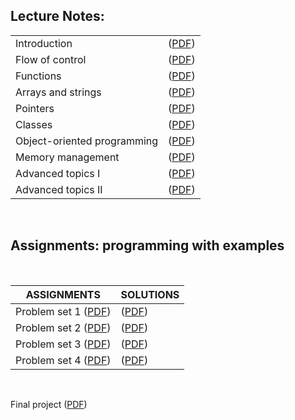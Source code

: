 <h2>Lecture Notes: </h2>

<table class="tablewidth50" summary="See table caption for summary.">
<tbody>
<tr class="row">
<td>Introduction</td>
<td>(<a href="MIT6_096IAP11_lec01.pdf" data-smd-id="s102">PDF</a>)</td>
</tr>
<tr class="alt-row">
<td>Flow of control</td>
<td>(<a href="MIT6_096IAP11_lec02.pdf" data-smd-id="s103">PDF</a>)</td>
</tr>
<tr class="row">
<td>Functions</td>
<td>(<a href="MIT6_096IAP11_lec03.pdf" data-smd-id="s104">PDF</a>)</td>
</tr>
<tr class="alt-row">
<td>Arrays and strings</td>
<td>(<a href="MIT6_096IAP11_lec04.pdf" data-smd-id="s105">PDF</a>)</td>
</tr>
<tr class="row">
<td>Pointers</td>
<td>(<a href="MIT6_096IAP11_lec05.pdf" data-smd-id="s106">PDF</a>)</td>
</tr>
<tr class="alt-row">
<td>Classes</td>
<td>(<a href="MIT6_096IAP11_lec06.pdf" data-smd-id="s107">PDF</a>)</td>
</tr>
<tr class="row">
<td>Object-oriented programming</td>
<td>(<a href="MIT6_096IAP11_lec07.pdf" data-smd-id="s108">PDF</a>)</td>
</tr>
<tr class="alt-row">
<td>Memory management</td>
<td>(<a href="MIT6_096IAP11_lec08.pdf" data-smd-id="s109">PDF</a>)</td>
</tr>
<tr class="row">
<td>Advanced topics I</td>
<td>(<a href="MIT6_096IAP11_lec09.pdf" data-smd-id="s110">PDF</a>)</td>
</tr>
<tr class="alt-row">
<td>Advanced topics II</td>
<td>(<a href="MIT6_096IAP11_lec10.pdf" data-smd-id="s111">PDF</a>)</td>
</tr>
</tbody>
</table>
</br>
<h2>Assignments: programming with examples </h2>

</br>
<table class="tablewidth50" summary="See table caption for summary.">
<thead>
<tr>
<th style="text-align: center;" scope="col">ASSIGNMENTS</th>
<th style="text-align: center;" scope="col">SOLUTIONS</th>
</tr>
</thead>
<tbody>
<tr class="row">
<td>Problem set 1 (<a href="MIT6_096IAP11_assn01.pdf" data-smd-id="s102">PDF</a>)</td>
<td>(<a href="MIT6_096IAP11_sol01.pdf" data-smd-id="s103">PDF</a>)</td>
</tr>
<tr class="alt-row">
<td>Problem set 2 (<a href="MIT6_096IAP11_assn02.pdf" data-smd-id="s104">PDF</a>)</td>
<td>(<a href="MIT6_096IAP11_sol02.pdf" data-smd-id="s105">PDF</a>)</td>
</tr>
<tr class="row">
<td>Problem set 3 (<a href="MIT6_096IAP11_assn03.pdf" data-smd-id="s106">PDF</a>)</td>
<td>(<a href="MIT6_096IAP11_sol03.pdf" data-smd-id="s107">PDF</a>)</td>
</tr>
<tr class="alt-row">
<td>Problem set 4 (<a href="MIT6_096IAP11_assn04.pdf" data-smd-id="s108">PDF</a>)</td>
<td>(<a href="MIT6_096IAP11_sol04.pdf" data-smd-id="s109">PDF</a>)</td>
</tr>
</tbody>
</table>
</br>
<p>Final project (<a href="MIT6_096IAP11_project.pdf" data-smd-id="s110">PDF</a>)</p>
</br>
